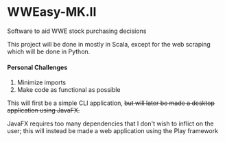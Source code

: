 # WWEasy-MK.II
Software to aid WWE stock purchasing decisions

This project will be done in mostly in Scala, except for the web scraping which will be done in Python.

#### Personal Challenges
  1. Minimize imports
  2. Make code as functional as possible

This will first be a simple CLI application, ~~but will later be made a desktop application using JavaFX.~~

JavaFX requires too many dependencies that I don't wish to inflict on the user; 
this will instead be made a web application using the Play framework
